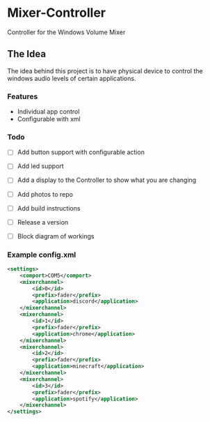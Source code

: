# Mixer-Controller
Controller for the Windows Volume Mixer
## The Idea
The idea behind this project is to have physical device to control the windows audio levels of certain applications.


### Features
- Individual app control
- Configurable with xml



### Todo
- [ ] Add button support with configurable action
- [ ] Add led support
- [ ] Add a display to the Controller to show what you are changing
- [ ] Add photos to repo
- [ ] Add build instructions
- [ ] Release a version
- [ ] Block diagram of workings



### Example config.xml
```xml
<settings>
	<comport>COM5</comport>
	<mixerchannel>
		<id>0</id>
		<prefix>fader</prefix>
		<application>discord</application>
	</mixerchannel>
	<mixerchannel>
		<id>1</id>
		<prefix>fader</prefix>
		<application>chrome</application>
	</mixerchannel>
	<mixerchannel>
		<id>2</id>
		<prefix>fader</prefix>
		<application>minecraft</application>
	</mixerchannel>
	<mixerchannel>
		<id>3</id>
		<prefix>fader</prefix>
		<application>spotify</application>
	</mixerchannel>
</settings>

```
